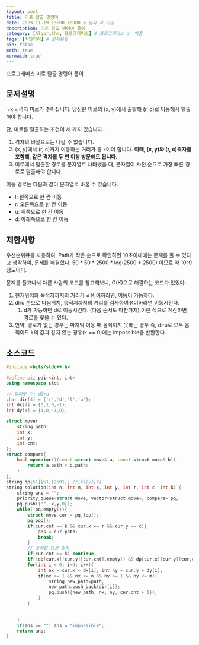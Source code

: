 ```yaml
---
layout: post
title: 미로 탈출 명령어
date: 2023-11-19 13:00 +0900 # 날짜 꼭 기입
description: 미로 탈출 명령어 풀이
category: [Algorithm, 프로그래머스] # 프로그래머스 or 백준
tags: [최단거리] # 문제유형
pin: false
math: true
mermaid: true
---
```

프로그래머스 미로 탈출 명령어 풀이
<!--more-->

## 문제설명


`n` x `m` 격자 미로가 주어집니다. 당신은 미로의 (x, y)에서 출발해 (r, c)로 이동해서 탈출해야 합니다.


단, 미로를 탈출하는 조건이 세 가지 있습니다.

1. 격자의 바깥으로는 나갈 수 없습니다.
2. (x, y)에서 (r, c)까지 이동하는 거리가 총 `k`여야 합니다. **이때, (x, y)와 (r, c)격자를 포함해, 같은 격자를 두 번 이상 방문해도 됩니다.**
3. 미로에서 탈출한 경로를 문자열로 나타냈을 때, 문자열이 사전 순으로 가장 빠른 경로로 탈출해야 합니다.

이동 경로는 다음과 같이 문자열로 바꿀 수 있습니다.

- l: 왼쪽으로 한 칸 이동
- r: 오른쪽으로 한 칸 이동
- u: 위쪽으로 한 칸 이동
- d: 아래쪽으로 한 칸 이동

## 제한사항


우선순위큐를 사용하여, Path가 작은 순으로 확인하면 10초이내에는 문제를 풀 수 있다고 생각하여, 문제를 해결했다. 50 * 50 * 2500 * log(2500 * 2500) 이므로 약 10^9 정도이다.


문제를 풀고나서 다른 사람의 코드를 참고해보니, O(K)으로 해결하는 코드가 있었다. 

1. 현재위치와 목적지까지의 거리가 ≤ K 이하라면, 이동이 가능하다.
2. dlru 순으로 다음위치, 목적지까지의 거리를 검사하여 K이하라면 이동시킨다.
	1. d가 가능하면 d로 이동시킨다. (다음 순서도 마찬가지) 이런 식으로 계산하면 경로를 찾을 수 있다.
3. 만약, 경로가 없는 경우는 마지막 이동 때 움직이지 못하는 경우 즉, dlru로 모두 움직여도 k의 값과 같지 않는 경우(k == 0)에는 impossible을 반환한다.

## 소스코드


```c++
#include <bits/stdc++.h>

#define pii pair<int, int>
using namespace std;

// 알파벳 순: dlru
char dir[4] = {'r','d','l','u'};
int dx[4] = {0,1,0,-1}; 
int dy[4] = {1,0,-1,0};

struct move{
    string path;
    int x;
    int y;
    int cnt;
};
struct compare{
    bool operator()(const struct move& a, const struct move& b){
        return a.path < b.path;
    }
};
string dp[51][51][2501]; //[x][y][k]
string solution(int n, int m, int x, int y, int r, int c, int k) {
    string ans = "";
    priority_queue<struct move, vector<struct move>, compare> pq;
    pq.push({"", x,y,0});
    while(!pq.empty()){
        struct move cur = pq.top();
        pq.pop();
        if(cur.cnt == k && cur.x == r && cur.y == c){
            ans = cur.path;
            break;
        }
        // 중복된 연산 방지
        if(cur.cnt >= k) continue;
        if(!dp[cur.x][cur.y][cur.cnt].empty() && dp[cur.x][cur.y][cur.cnt] <= cur.path) continue;
        for(int i = 0; i<4; i++){
            int nx = cur.x + dx[i]; int ny = cur.y + dy[i];
            if(nx >= 1 && nx <= n && ny >= 1 && ny <= m){
                string new_path=path;
                new_path.push_back(dir[i]);
                pq.push({new_path, nx, ny, cur.cnt + 1});
            }
        }
        
        
    }
    if(ans == "") ans = "impossible";
    return ans;
}
```

